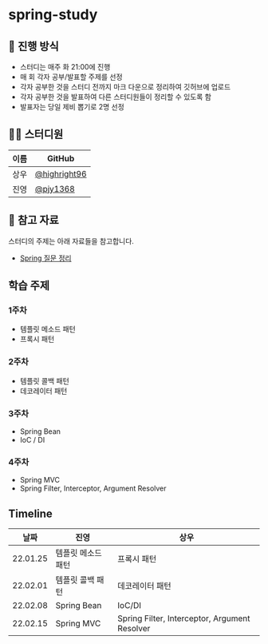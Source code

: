# spring-study
## 🌳 진행 방식  
- 스터디는 매주 화 21:00에 진행  
- 매 회 각자 공부/발표할 주제를 선정
- 각자 공부한 것을 스터디 전까지 마크 다운으로 정리하여 깃허브에 업로드  
- 각자 공부한 것을 발표하여 다른 스터디원들이 정리할 수 있도록 함  
- 발표자는 당일 제비 뽑기로 2명 선정

## 👨‍💻  스터디원
| 이름   | GitHub                                         |
| ---- | ---------------------------------------------- |
| 상우 | [@highright96](https://github.com/highright96)|
| 진영 | [@pjy1368](https://github.com/pjy1368) |

## 📌 참고 자료
스터디의 주제는 아래 자료들을 참고합니다.
- [Spring 질문 정리](https://www.notion.so/Spring-f3307e6f46ef4fe5a592a0c5e23e640f)

## 학습 주제

### 1주차
* 템플릿 메소드 패턴
* 프록시 패턴

### 2주차
* 템플릿 콜백 패턴
* 데코레이터 패턴

### 3주차
* Spring Bean
* IoC / DI

### 4주차
* Spring MVC
* Spring Filter, Interceptor, Argument Resolver

## Timeline
| 날짜 | 진영 | 상우 |
|--|--|--|
| 22.01.25 | 템플릿 메소드 패턴 | 프록시 패턴 |
| 22.02.01 | 템플릿 콜백 패턴 | 데코레이터 패턴 |
| 22.02.08 | Spring Bean | IoC/DI |
| 22.02.15 | Spring MVC | Spring Filter, Interceptor, Argument Resolver |
